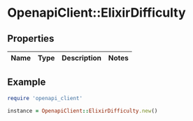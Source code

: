 # OpenapiClient::ElixirDifficulty

## Properties

| Name | Type | Description | Notes |
| ---- | ---- | ----------- | ----- |

## Example

```ruby
require 'openapi_client'

instance = OpenapiClient::ElixirDifficulty.new()
```

